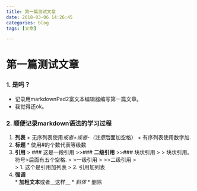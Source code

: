 ```yaml
---
title: 第一篇测试文章
date: 2018-03-06 14:26:45  
categories: blog   
tags: [文章] 

---
```

# 第一篇测试文章
### 1. 是吗？
  * 记录用markdownPad2富文本编辑器编写第一篇文章。
  * 我觉得还ok。

<!-- more -->
### 2. 顺便记录markdown语法的学习过程
   1. __列表__
     + 无序列表使用*或者+或者-（注意*后面加空格）
     + 有序列表使用数字加.
   2. **标题**
    * 使用#的个数代表等级数
   3. **引用**
    > ### 这是一段引用
    >>### **二级引用**
    >>### 块状引用
    > 
    >     块状引用。符号>后面有五个空格.
    >     >一级引用
    >     >>二级引用
    >  
    >  1. 这个是引用加列表
    >  2. 引用加列表
   4. **强调**   
     * **加粗文本**或者__这样__
     * *斜体*
     * 删除